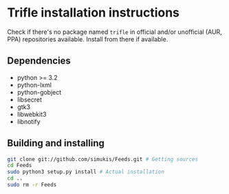 # Trifle installation instructions

Check if there's no package named `trifle` in official and/or unofficial
(AUR, PPA) repositories available. Install from there if available.

## Dependencies

* python >= 3.2
* python-lxml
* python-gobject
* libsecret
* gtk3
* libwebkit3
* libnotify

## Building and installing

```sh
git clone git://github.com/simukis/Feeds.git # Getting sources
cd Feeds
sudo python3 setup.py install # Actual installation
cd ..
sudo rm -r Feeds
```
